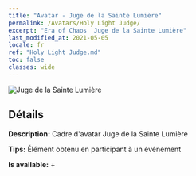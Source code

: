 ```yaml
---
title: "Avatar - Juge de la Sainte Lumière"
permalink: /Avatars/Holy Light Judge/
excerpt: "Era of Chaos  Juge de la Sainte Lumière"
last_modified_at: 2021-05-05
locale: fr
ref: "Holy Light Judge.md"
toc: false
classes: wide
---
```

 ![Juge de la Sainte Lumière](/images/a/avatarFrame_51.png)

## Détails

 **Description:** Cadre d'avatar Juge de la Sainte Lumière 

 **Tips:** Élément obtenu en participant à un événement 

 **Is available:**  + 

